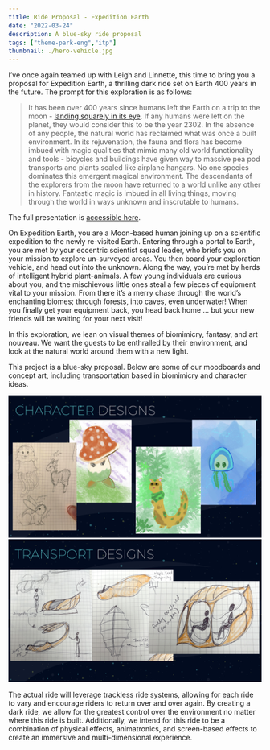 ```yaml
---
title: Ride Proposal - Expedition Earth
date: "2022-03-24"
description: A blue-sky ride proposal
tags: ["theme-park-eng","itp"]
thumbnail: ./hero-vehicle.jpg
---
```

I’ve once again teamed up with Leigh and Linnette, this time to bring you a proposal for Expedition Earth, a thrilling dark ride set on Earth 400 years in the future. The prompt for this exploration is as follows:

> It has been over 400 years since humans left the Earth on a trip to the moon - [landing squarely in its eye](https://upload.wikimedia.org/wikipedia/commons/0/04/Le_Voyage_dans_la_lune.jpg). If any humans were left on the planet, they would consider this to be the year 2302. In the absence of any people, the natural world has reclaimed what was once a built environment. In its rejuvenation, the fauna and flora has become imbued with magic qualities that mimic many old world functionality and tools - bicycles and buildings have given way to massive pea pod transports and plants scaled like airplane hangars. No one species dominates this emergent magical environment.
The descendants of the explorers from the moon have returned to a world unlike any other in history. Fantastic magic is imbued in all living things, moving through the world in ways unknown and inscrutable to humans.


The full presentation is [accessible here](https://docs.google.com/presentation/d/1Svz12tw7j32j5eWcru6KRM853TYfzI6zZNS4bz9kXDY/edit?usp=sharing).

On Expedition Earth, you are a Moon-based human joining up on a scientific expedition to the newly re-visited Earth. Entering through a portal to Earth, you are met by your eccentric scientist squad leader, who briefs you on your mission to explore un-surveyed areas. You then board your exploration vehicle, and head out into the unknown. Along the way, you’re met by herds of intelligent hybrid plant-animals. A few young individuals are curious about you, and the mischievous little ones steal a few pieces of equipment vital to your mission. From there it’s a merry chase through the world’s enchanting biomes; through forests, into caves, even underwater! When you finally get your equipment back, you head back home ... but your new friends will be waiting for your next visit!

In this exploration, we lean on visual themes of biomimicry, fantasy, and art nouveau. We want the guests to be enthralled by their environment, and look at the natural world around them with a new light.

This project is a blue-sky proposal. Below are some of our moodboards and concept art, including transportation based in biomimicry and character ideas.

![Character designs: animal-plant hybrids](./character_designs.png)
![Transport designs: biophilic vehicles, based on plants and insects](./transport_designs.png)

The actual ride will leverage trackless ride systems, allowing for each ride to vary and encourage riders to return over and over again. By creating a dark ride, we allow for the greatest control over the environment no matter where this ride is built. Additionally, we intend for this ride to be a combination of physical effects, animatronics, and screen-based effects to create an immersive and multi-dimensional experience.
